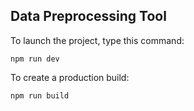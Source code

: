 ## Data Preprocessing Tool

To launch the project, type this command:

```
npm run dev
```

To create a production build:

```
npm run build
```

